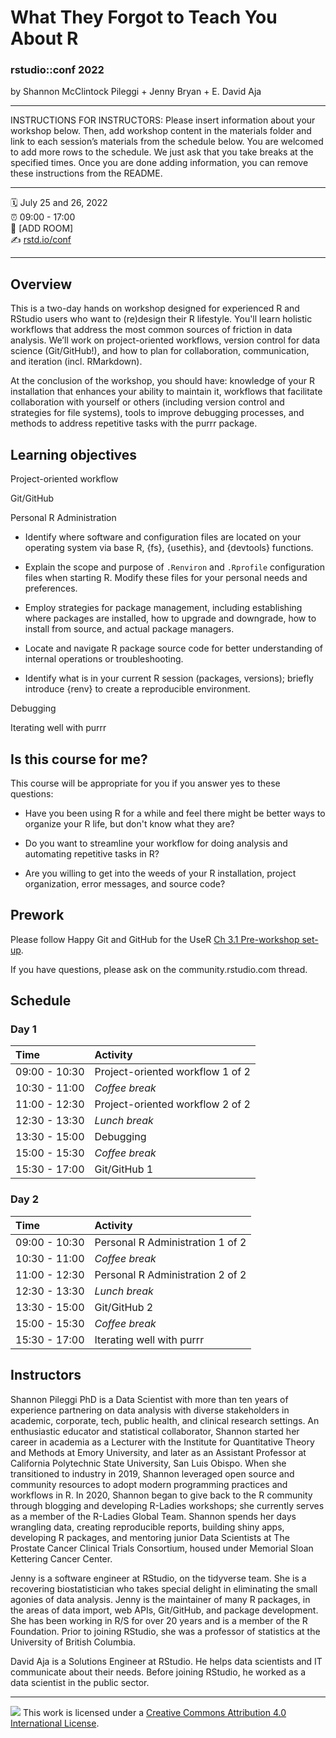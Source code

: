 What They Forgot to Teach You About R
================

### rstudio::conf 2022

by Shannon McClintock Pileggi + Jenny Bryan + E. David Aja

-----

INSTRUCTIONS FOR INSTRUCTORS: Please insert information about your
workshop below. Then, add workshop content in the materials folder and
link to each session’s materials from the schedule below. You are
welcomed to add more rows to the schedule. We just ask that you take
breaks at the specified times. Once you are done adding information, you
can remove these instructions from the README.

-----

:spiral_calendar: July 25 and 26, 2022  
:alarm_clock:     09:00 - 17:00  
:hotel:           \[ADD ROOM\]  
:writing_hand:    [rstd.io/conf](http://rstd.io/conf)

-----

## Overview

This is a two-day hands on workshop designed for experienced R and RStudio users who want to (re)design their R lifestyle. You'll learn holistic workflows that address the most common sources of friction in data analysis. We’ll work on project-oriented workflows, version control for data science (Git/GitHub!), and how to plan for collaboration, communication, and iteration (incl. RMarkdown).

At the conclusion of the workshop, you should have: knowledge of your R installation that enhances your ability to maintain it, workflows that facilitate collaboration with yourself or others (including version control and strategies for file systems), tools to improve debugging processes, and methods to address repetitive tasks with the purrr package.

## Learning objectives

Project-oriented workflow

Git/GitHub

Personal R Administration

 - Identify where software and configuration files are located on your operating system 
 via base R, {fs}, {usethis}, and {devtools} functions.

 - Explain the scope and purpose of `.Renviron` and `.Rprofile` configuration files
 when starting R. Modify these files for your personal needs and preferences.
 
 - Employ strategies for package management, including establishing where packages
 are installed, how to upgrade and downgrade, how to install
 from source, and actual package managers.
 
 - Locate and navigate R package source code for better understanding of
 internal operations or troubleshooting.
 
 - Identify what is in your current R session (packages, versions); briefly introduce {renv}
 to create a reproducible environment.
 
Debugging 

Iterating well with purrr


## Is this course for me?

This course will be appropriate for you if you answer yes to these questions:

- Have you been using R for a while and feel there might be better ways to organize your R life, but don't know what they are?

- Do you want to streamline your workflow for doing analysis and automating repetitive tasks in R?

- Are you willing to get into the weeds of your R installation, project organization, error messages, and source code?

## Prework

Please follow Happy Git and GitHub for the UseR [Ch 3.1 Pre-workshop set-up](https://happygitwithr.com/workshops.html#pre-workshop-set-up).

If you have questions, please ask on the community.rstudio.com thread. 
<need to create>

## Schedule

### Day 1

| Time          | Activity         |
| :------------ | :--------------- |
| 09:00 - 10:30 | Project-oriented workflow 1 of 2       |
| 10:30 - 11:00 | *Coffee break*   |
| 11:00 - 12:30 | Project-oriented workflow 2 of 2        |
| 12:30 - 13:30 | *Lunch break*    |
| 13:30 - 15:00 | Debugging        |
| 15:00 - 15:30 | *Coffee break*   |
| 15:30 - 17:00 | Git/GitHub 1       |

### Day 2

| Time          | Activity         |
| :------------ | :--------------- |
| 09:00 - 10:30 | Personal R Administration 1 of 2        |
| 10:30 - 11:00 | *Coffee break*   |
| 11:00 - 12:30 | Personal R Administration 2 of 2        |
| 12:30 - 13:30 | *Lunch break*    |
| 13:30 - 15:00 | Git/GitHub 2        |
| 15:00 - 15:30 | *Coffee break*   |
| 15:30 - 17:00 | Iterating well with purrr        |

## Instructors

Shannon Pileggi PhD is a Data Scientist with more than ten years of experience partnering on data analysis with diverse stakeholders in academic, corporate, tech, public health, and clinical research settings. An enthusiastic educator and statistical collaborator, Shannon started her career in academia as a Lecturer with the Institute for Quantitative Theory and Methods at Emory University, and later as an Assistant Professor at California Polytechnic State University, San Luis Obispo. When she transitioned to industry in 2019, Shannon leveraged open source and community resources to adopt modern programming practices and workflows in R. In 2020, Shannon began to give back to the R community through blogging and developing R-Ladies workshops; she currently serves as a member of the R-Ladies Global Team. Shannon spends her days wrangling data, creating reproducible reports, building shiny apps, developing R packages, and mentoring junior Data Scientists at The Prostate Cancer Clinical Trials Consortium, housed under Memorial Sloan Kettering Cancer Center.

Jenny is a software engineer at RStudio, on the tidyverse team. She is a recovering biostatistician who takes special delight in eliminating the small agonies of data analysis. Jenny is the maintainer of many R packages, in the areas of data import, web APIs, Git/GitHub, and package development. She has been working in R/S for over 20 years and is a member of the R Foundation. Prior to joining RStudio, she was a professor of statistics at the University of British Columbia.

David Aja is a Solutions Engineer at RStudio. He helps data scientists and IT communicate about their needs. Before joining RStudio, he worked as a data scientist in the public sector.

-----

![](https://i.creativecommons.org/l/by/4.0/88x31.png) This work is
licensed under a [Creative Commons Attribution 4.0 International
License](https://creativecommons.org/licenses/by/4.0/).
